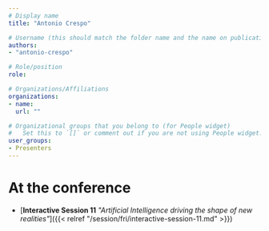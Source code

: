 ```yaml
---
# Display name
title: "Antonio Crespo"

# Username (this should match the folder name and the name on publications)
authors:
- "antonio-crespo"

# Role/position
role:

# Organizations/Affiliations
organizations:
- name: 
  url: ""

# Organizational groups that you belong to (for People widget)
#   Set this to `[]` or comment out if you are not using People widget.
user_groups:
- Presenters
---
```


<!-- 
# About

Elit exercitation eu occaecat velit ad. 
-->

# At the conference

- [**Interactive Session 11** *"Artificial Intelligence driving the shape of new realities"*]({{< relref "/session/fri/interactive-session-11.md" >}})